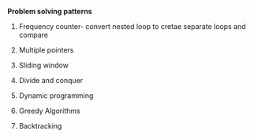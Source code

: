 **Problem solving patterns**
1. Frequency counter-
     convert nested loop to cretae separate loops and compare

2. Multiple pointers

3. Sliding window
     
4. Divide and conquer
5. Dynamic programming
6. Greedy Algorithms
7. Backtracking